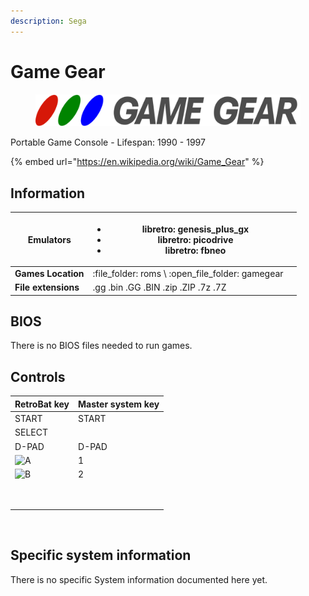 ```yaml
---
description: Sega
---
```


# Game Gear

<figure><img src="https://raw.githubusercontent.com/fabricecaruso/es-theme-carbon/52ff37c9e265587d006945a2ba695b5a962b3a3d/art/logos/gamegear.svg" alt=""><figcaption></figcaption></figure>

Portable Game Console - Lifespan: 1990 - 1997

{% embed url="https://en.wikipedia.org/wiki/Game_Gear" %}

## Information

| **Emulators**       | <ul><li>libretro: genesis_plus_gx</li><li>libretro: picodrive</li><li>libretro: fbneo</li></ul> |   |
| ------------------- | ----------------------------------------------------------------------------------------------- | - |
| **Games Location**  | :file\_folder: roms \ :open\_file\_folder: gamegear                                             |   |
| **File extensions** | .gg .bin .GG .BIN .zip .ZIP .7z .7Z                                                             |   |

## BIOS

There is no BIOS files needed to run games.

## Controls

| RetroBat key                                                                              | Master system key |
| ----------------------------------------------------------------------------------------- | ----------------- |
| START                                                                                     | START             |
| SELECT                                                                                    |                   |
| D-PAD                                                                                     | D-PAD             |
| ![A](<../../../../.gitbook/assets/image (1) (2) (1).png>)                                 | 1                 |
| ![B](<../../../../.gitbook/assets/image (4) (1).png>)                                     | 2                 |
| <img src="../../../../.gitbook/assets/image (3) (1) (2).png" alt="" data-size="original"> |                   |
| <img src="../../../../.gitbook/assets/image (2) (1) (1).png" alt="" data-size="line">     |                   |

<figure><img src="https://i.imgur.com/d31al0e.png" alt=""><figcaption></figcaption></figure>

## Specific system information

There is no specific System information documented here yet.
